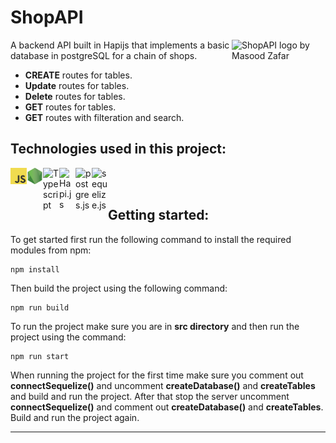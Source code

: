 # ShopAPI 

<img src="https://cdn-icons-png.flaticon.com/512/3094/3094456.png" align="right"
     alt="ShopAPI  logo by Masood Zafar" width="150" height="120">

A backend API built in Hapijs that implements a basic database in postgreSQL for a chain of shops.

* **CREATE** routes for tables.
* **Update** routes for tables.
* **Delete** routes for tables.
* **GET** routes for tables.
* **GET** routes with filteration and search.

## Technologies used in this project:

<img align="left" alt="JavaScript" width="26px" src="https://raw.githubusercontent.com/github/explore/80688e429a7d4ef2fca1e82350fe8e3517d3494d/topics/javascript/javascript.png" />
<img align="left" alt="Node.js" width="26px" src="https://raw.githubusercontent.com/github/explore/80688e429a7d4ef2fca1e82350fe8e3517d3494d/topics/nodejs/nodejs.png" />
<img src="https://upload.wikimedia.org/wikipedia/commons/thumb/4/4c/Typescript_logo_2020.svg/1024px-Typescript_logo_2020.svg.png" img align="left" alt="Typescript" width="26px">
<img src="https://raw.githubusercontent.com/hapijs/assets/master/images/hapi.png" img align="left" alt="Hapi.js" width="26px">
<img src="https://www.postgresql.org/media/img/about/press/elephant.png" img align="left" alt="postgres.js" width="26px">
<img src="https://brandslogos.com/wp-content/uploads/images/sequelize-logo-vector.svg" img align="left" alt="sequelize.js" width="26px">

<br> </br>

## Getting started:

To get started first run the following command to install the required modules from npm: 

```shell
npm install
```
Then build the project using the following command:

```shell
npm run build
```

To run the project make sure you are in **src directory** and then run the project using the command:

```shell
npm run start
```

When running the project for the first time make sure you comment out **connectSequelize()** and uncomment **createDatabase()** and **createTables** 
and build and run the project. After that stop the server uncomment **connectSequelize()** and comment out **createDatabase()** and **createTables**. 
Build and run the project again.

---


